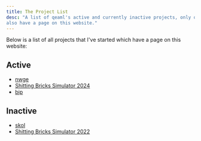 ```yaml
---
title: The Project List
desc: "A list of qeaml's active and currently inactive projects, only ones which
also have a page on this website."
---
```


Below is a list of all projects that I've started which have a page on this
website:

## Active

* [nwge](/project/nwge)
* [Shitting Bricks Simulator 2024](/project/sbs2024)
* [bip](/project/bip)

## Inactive

* [skol](/project/skol)
* [Shitting Bricks Simulator 2022](/project/sbs2022)
